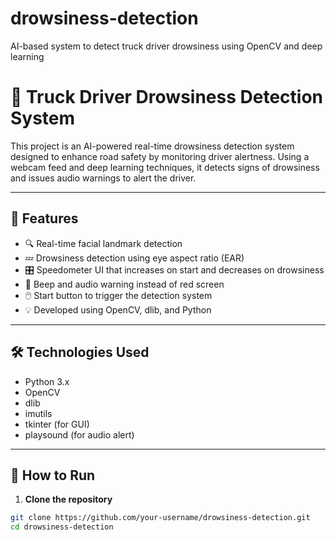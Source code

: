 # drowsiness-detection
AI-based system to detect truck driver drowsiness using OpenCV and deep learning

# 🚚 Truck Driver Drowsiness Detection System

This project is an AI-powered real-time drowsiness detection system designed to enhance road safety by monitoring driver alertness. Using a webcam feed and deep learning techniques, it detects signs of drowsiness and issues audio warnings to alert the driver.

---

## 🧠 Features

- 🔍 Real-time facial landmark detection
- 💤 Drowsiness detection using eye aspect ratio (EAR)
- 🎛️ Speedometer UI that increases on start and decreases on drowsiness
- 🔔 Beep and audio warning instead of red screen
- 🖱️ Start button to trigger the detection system
- 💡 Developed using OpenCV, dlib, and Python

---

## 🛠️ Technologies Used

- Python 3.x
- OpenCV
- dlib
- imutils
- tkinter (for GUI)
- playsound (for audio alert)

---

## 🚀 How to Run

1. **Clone the repository**

```bash
git clone https://github.com/your-username/drowsiness-detection.git
cd drowsiness-detection

